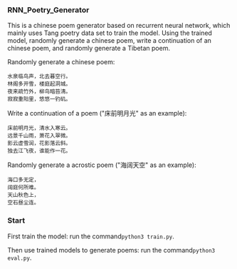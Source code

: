 ### RNN_Poetry_Generator

This is a chinese poem generator based on recurrent neural network, which mainly uses Tang poetry data set to train the model. 
Using the trained model, randomly generate a chinese poem, write a continuation of an chinese poem, and randomly generate a Tibetan poem.

Randomly generate a chinese poem:

```
水泉临鸟声，北去暮空行。
林阁多开雪，楼庭起洞城。
夜来疏竹外，柳鸟暗苔清。
寂寂重阳里，悠悠一钓矶。
```

Write a continuation of a poem ("床前明月光" as an example):

```
床前明月光，清水入寒云。
远景千山雨，萧花入翠微。
影云虚雪润，花影落云斜。
独去江飞夜，谁能作一花。
```

Randomly generate a acrostic poem ("海阔天空" as an example):

```
海口多无定，
阔庭何所难。
天山秋色上，
空石昼尘连。
```

### Start

First train the model: run the command`python3 train.py`.

Then use trained models to generate poems: run the command`python3 eval.py`.